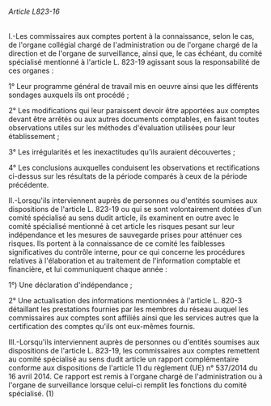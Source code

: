 ###### Article L823-16

I.-Les commissaires aux comptes portent à la connaissance, selon le cas, de l'organe collégial chargé de l'administration ou de l'organe chargé de la direction et de l'organe de surveillance, ainsi que, le cas échéant, du comité spécialisé mentionné à l'article L. 823-19 agissant sous la responsabilité de ces organes :

1° Leur programme général de travail mis en oeuvre ainsi que les différents sondages auxquels ils ont procédé ;

2° Les modifications qui leur paraissent devoir être apportées aux comptes devant être arrêtés ou aux autres documents comptables, en faisant toutes observations utiles sur les méthodes d'évaluation utilisées pour leur établissement ;

3° Les irrégularités et les inexactitudes qu'ils auraient découvertes ;

4° Les conclusions auxquelles conduisent les observations et rectifications ci-dessus sur les résultats de la période comparés à ceux de la période précédente.

II.-Lorsqu'ils interviennent auprès de personnes ou d'entités soumises aux dispositions de l'article L. 823-19 ou qui se sont volontairement dotées d'un comité spécialisé au sens dudit article, ils examinent en outre avec le comité spécialisé mentionné à cet article les risques pesant sur leur indépendance et les mesures de sauvegarde prises pour atténuer ces risques. Ils portent à la connaissance de ce comité les faiblesses significatives du contrôle interne, pour ce qui concerne les procédures relatives à l'élaboration et au traitement de l'information comptable et financière, et lui communiquent chaque année :

1°) Une déclaration d'indépendance ;

2° Une actualisation des informations mentionnées à l'article L. 820-3 détaillant les prestations fournies par les membres du réseau auquel les commissaires aux comptes sont affiliés ainsi que les services autres que la certification des comptes qu'ils ont eux-mêmes fournis.

III.-Lorsqu'ils interviennent auprès de personnes ou d'entités soumises aux dispositions de l'article L. 823-19, les commissaires aux comptes remettent au comité spécialisé au sens dudit article un rapport complémentaire conforme aux dispositions de l'article 11 du règlement (UE) n° 537/2014 du 16 avril 2014. Ce rapport est remis à l'organe chargé de l'administration ou à l'organe de surveillance lorsque celui-ci remplit les fonctions du comité spécialisé. (1)

